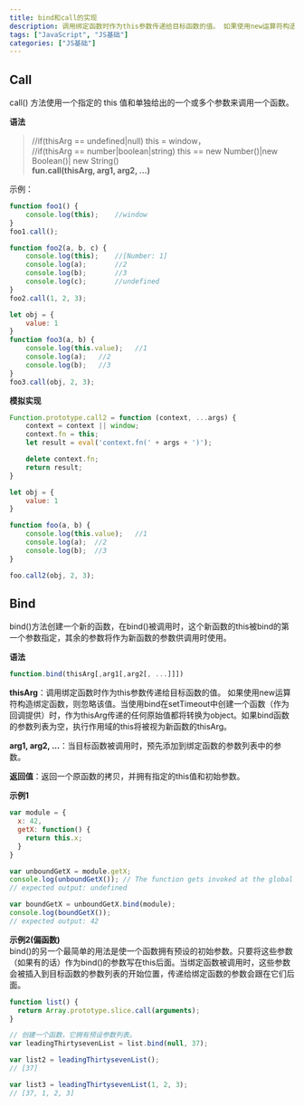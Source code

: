 ```yaml
---
title: bind和call的实现
description: 调用绑定函数时作为this参数传递给目标函数的值。 如果使用new运算符构造绑定函数，则忽略该值。当使用bind在setTimeout中创建一个函数（作为回调提供）时，作为thisArg传递的任何原始值都将转换为object。如果bind函数的参数列表为空，执行作用域的this将被视为......
tags: ["JavaScript", "JS基础"]
categories: ["JS基础"]
---
```


## Call
call() 方法使用一个指定的 this 值和单独给出的一个或多个参数来调用一个函数。

**语法**<br>
>//if(thisArg == undefined|null) this = window，<br>
//if(thisArg == number|boolean|string) this == new Number()|new Boolean()| new String()<br>
>**fun.call(thisArg, arg1, arg2, ...)**<br>

示例：
```js
function foo1() {
    console.log(this);    //window
}
foo1.call();

function foo2(a, b, c) {
    console.log(this);    //[Number: 1]
    console.log(a);       //2
    console.log(b);       //3
    console.log(c);       //undefined
}
foo2.call(1, 2, 3);

let obj = {
    value: 1
}
function foo3(a, b) {
    console.log(this.value);   //1
    console.log(a);   //2
    console.log(b);   //3
}
foo3.call(obj, 2, 3);
```

**模拟实现**<br>
```js
Function.prototype.call2 = function (context, ...args) {
    context = context || window;
    context.fn = this;
    let result = eval('context.fn(' + args + ')');

    delete context.fn;
    return result;
}

let obj = {
    value: 1
}

function foo(a, b) {
    console.log(this.value);   //1
    console.log(a);  //2
    console.log(b);  //3
}

foo.call2(obj, 2, 3); 
```

## Bind

bind()方法创建一个新的函数，在bind()被调用时，这个新函数的this被bind的第一个参数指定，其余的参数将作为新函数的参数供调用时使用。

**语法**
```js
function.bind(thisArg[,arg1[,arg2[, ...]]])
```
**thisArg**：调用绑定函数时作为this参数传递给目标函数的值。 如果使用new运算符构造绑定函数，则忽略该值。当使用bind在setTimeout中创建一个函数（作为回调提供）时，作为thisArg传递的任何原始值都将转换为object。如果bind函数的参数列表为空，执行作用域的this将被视为新函数的thisArg。<br>

**arg1, arg2, ...**：当目标函数被调用时，预先添加到绑定函数的参数列表中的参数。<br>

**返回值**：返回一个原函数的拷贝，并拥有指定的this值和初始参数。<br>

**示例1**
```js
var module = {
  x: 42,
  getX: function() {
    return this.x;
  }
}

var unboundGetX = module.getX;
console.log(unboundGetX()); // The function gets invoked at the global scope
// expected output: undefined

var boundGetX = unboundGetX.bind(module);
console.log(boundGetX());
// expected output: 42
```

**示例2(偏函数)**<br>
bind()的另一个最简单的用法是使一个函数拥有预设的初始参数。只要将这些参数（如果有的话）作为bind()的参数写在this后面。当绑定函数被调用时，这些参数会被插入到目标函数的参数列表的开始位置，传递给绑定函数的参数会跟在它们后面。
```js
function list() {
  return Array.prototype.slice.call(arguments);
}

// 创建一个函数，它拥有预设参数列表。
var leadingThirtysevenList = list.bind(null, 37);

var list2 = leadingThirtysevenList(); 
// [37]

var list3 = leadingThirtysevenList(1, 2, 3); 
// [37, 1, 2, 3]
```
